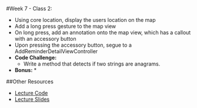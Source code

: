 #Week 7 - Class 2:
* Using core location, display the users location on the map
* Add a long press gesture to the map view
* On long press,  add an annotation onto the map view, which has a callout with an accessory button
* Upon pressing the accessory button, segue to a AddReminderDetailViewController
* **Code Challenge:** 
	* Write a method that detects if two strings are anagrams.
* **Bonus:**
	* 
	
##Other Resources
* [Lecture Code](lecture-code/)
* [Lecture Slides](lecture-slides/)